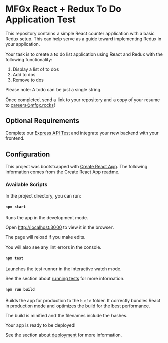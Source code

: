# MFGx React + Redux To Do Application Test

This repository contains a simple React counter application with a basic Redux setup. This can help serve as a guide toward implementing Redux in your application.

Your task is to create a to do list application using React and Redux with the following functionality:

1. Display a list of to dos
2. Add to dos
3. Remove to dos

Please note: A todo can be just a single string.

Once completed, send a link to your repository and a copy of your resume to [careers@mfgx.rocks](mailto:careers@mfgx.rocks)!

## Optional Requirements

Complete our [Express API Test](https://github.com/mfgxio/express-api-test) and integrate your new backend with your frontend.

## Configuration

This project was bootstrapped with [Create React App](https://github.com/facebook/create-react-app). The following information comes from the Create React App readme.

### Available Scripts

In the project directory, you can run:

#### `npm start`

Runs the app in the development mode.

Open [http://localhost:3000](http://localhost:3000) to view it in the browser.

The page will reload if you make edits.

You will also see any lint errors in the console.

#### `npm test`

Launches the test runner in the interactive watch mode.

See the section about [running tests](https://facebook.github.io/create-react-app/docs/running-tests) for more information.

#### `npm run build`

Builds the app for production to the `build` folder.
It correctly bundles React in production mode and optimizes the build for the best performance.

The build is minified and the filenames include the hashes.

Your app is ready to be deployed!

See the section about [deployment](https://facebook.github.io/create-react-app/docs/deployment) for more information.
